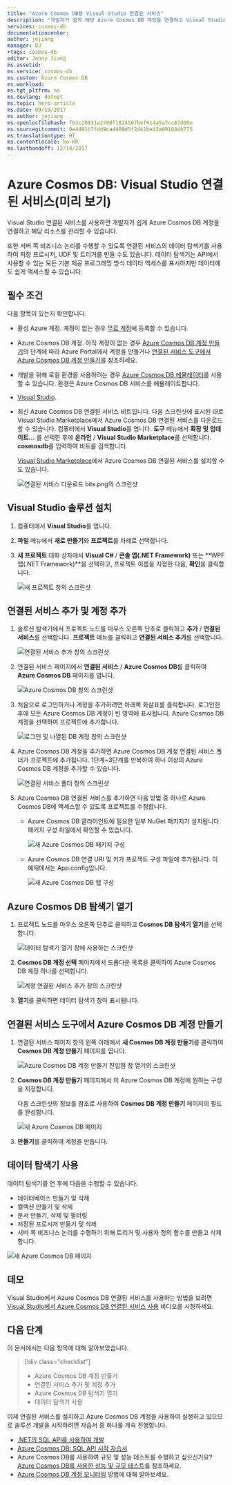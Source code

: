 ```yaml
---
title: "Azure Cosmos DB용 Visual Studio 연결된 서비스"
description: "개발자가 쉽게 해당 Azure Cosmos DB 계정을 연결하고 Visual Studio 연결된 서비스를 통해 리소스를 관리할 수 있습니다."
services: cosmos-db
documentationcenter: 
author: jejiang
manager: DJ
+tags: cosmos-db
editor: Jenny Jiang
ms.assetid: 
ms.service: cosmos-db
ms.custom: Azure Cosmos DB
ms.workload: 
ms.tgt_pltfrm: na
ms.devlang: dotnet
ms.topic: hero-article
ms.date: 09/19/2017
ms.author: jejiang
ms.openlocfilehash: f63c20831a2700f1024507bef614a5a7cc87d00e
ms.sourcegitcommit: 0e4491b7fdd9ca4408d5f2d41be42a09164db775
ms.translationtype: HT
ms.contentlocale: ko-KR
ms.lasthandoff: 12/14/2017
---
```

# <a name="azure-cosmos-db-visual-studio-connected-service-preview"></a>Azure Cosmos DB: Visual Studio 연결된 서비스(미리 보기)

Visual Studio 연결된 서비스를 사용하면 개발자가 쉽게 Azure Cosmos DB 계정을 연결하고 해당 리소스를 관리할 수 있습니다.

또한 서버 쪽 비즈니스 논리를 수행할 수 있도록 연결된 서비스의 데이터 탐색기를 사용하여 저장 프로시저, UDF 및 트리거를 만들 수도 있습니다. 데이터 탐색기는 API에서 사용할 수 있는 모든 기본 제공 프로그래밍 방식 데이터 액세스를 표시하지만 데이터에도 쉽게 액세스할 수 있습니다.

## <a name="prerequisites"></a>필수 조건

다음 항목이 있는지 확인합니다.

* 활성 Azure 계정. 계정이 없는 경우 [무료 계정](https://azure.microsoft.com/free/)에 등록할 수 있습니다. 
* Azure Cosmos DB 계정. 아직 계정이 없는 경우 [Azure Cosmos DB 계정 만들기](create-sql-api-dotnet.md)의 단계에 따라 Azure Portal에서 계정을 만들거나 [연결된 서비스 도구에서 Azure Cosmos DB 계정 만들기](#Create-an-Azure-Cosmo-DB-account-in-Connected-Service-tool)를 참조하세요. 
* 개발을 위해 로컬 환경을 사용하려는 경우 [Azure Cosmos DB 에뮬레이터](local-emulator.md)를 사용할 수 있습니다. 환경은 Azure Cosmos DB 서비스를 에뮬레이트합니다.
* [Visual Studio](http://www.visualstudio.com/).
* 최신 Azure Cosmos DB 연결된 서비스 비트입니다. 다음 스크린샷에 표시된 대로 Visual Studio Marketplace에서 Azure Cosmos DB 연결된 서비스를 다운로드할 수 있습니다. 컴퓨터에서 **Visual Studio**를 엽니다. **도구** 메뉴에서 **확장 및 업데이트...** 를 선택한 후에 **온라인** / **Visual Studio Marketplace**를 선택합니다. **cosmosdb**를 입력하여 비트를 검색합니다.

    [Visual Studio Marketplace](https://go.microsoft.com/fwlink/?linkid=858709)에서 Azure Cosmos DB 연결된 서비스를 설치할 수도 있습니다.

    ![연결된 서비스 다운로드 bits.png의 스크린샷](./media/connected-service/connected-service-downloadbits.png) 

## <a id="SetupVS"></a>Visual Studio 솔루션 설치
1. 컴퓨터에서 **Visual Studio**를 엽니다.
2. **파일** 메뉴에서 **새로 만들기**와 **프로젝트**를 차례로 선택합니다.
3. **새 프로젝트** 대화 상자에서 **Visual C#** / **콘솔 앱(.NET Framework)** 또는 **WPF 앱(.NET Framework)**을 선택하고, 프로젝트 이름을 지정한 다음, **확인**을 클릭합니다.

    ![새 프로젝트 창의 스크린샷](./media/connected-service/connected-service-new-project.png)
    
## <a name="add-connected-service-and-add-account"></a>연결된 서비스 추가 및 계정 추가
1. 솔루션 탐색기에서 프로젝트 노드를 마우스 오른쪽 단추로 클릭하고 **추가** / **연결된 서비스**를 선택합니다. **프로젝트** 메뉴를 클릭하고 **연결된 서비스 추가**를 선택합니다.

    ![연결된 서비스 추가 창의 스크린샷](./media/connected-service/connected-service-add-connectedservice-rightclick.png)
2. 연결된 서비스 페이지에서 **연결된 서비스** / **Azure Cosmos DB**를 클릭하여 **Azure Cosmos DB** 페이지를 엽니다.

    ![Azure Cosmos DB 창의 스크린샷](./media/connected-service/connected-service-choose-azure-cosmosdb.png)
3. 처음으로 로그인하거나 계정을 추가하려면 아래쪽 화살표를 클릭합니다. 로그인한 후에 모든 Azure Cosmos DB 계정이 빈 영역에 표시됩니다. Azure Cosmos DB 계정을 선택하여 프로젝트에 추가합니다.

    ![로그인 및 나열된 DB 계정 창의 스크린샷](./media/connected-service/connected-service-add-db-account.png)
4. Azure Cosmos DB 계정을 추가하면 Azure Cosmos DB 계정 연결된 서비스 폴더가 프로젝트에 추가됩니다. 1단계~3단계를 반복하여 하나 이상의 Azure Cosmos DB 계정을 추가할 수 있습니다.

    ![연결된 서비스 폴더 창의 스크린샷](./media/connected-service/connected-service-add-connectedservice-folder.png)

5. Azure Cosmos DB 연결된 서비스를 추가하면 다음 방법 중 하나로 Azure Cosmos DB에 액세스할 수 있도록 프로젝트를 수정합니다.

    * Azure Cosmos DB 클라이언트에 필요한 일부 NuGet 패키지가 설치됩니다. 패키지 구성 파일에서 확인할 수 있습니다. 

        ![새 Azure Cosmos DB 패키지 구성](./media/connected-service/connected-service-packages-config.png)   
    
    * Azure Cosmos DB 연결 URI 및 키가 프로젝트 구성 파일에 추가됩니다. 이 예제에서는 App.config입니다. 

        ![새 Azure Cosmos DB 앱 구성](./media/connected-service/connected-service-app-config.png) 

## <a name="open-azure-cosmos-db-explorer"></a>Azure Cosmos DB 탐색기 열기
1. 프로젝트 노드를 마우스 오른쪽 단추로 클릭하고 **Cosmos DB 탐색기 열기**를 선택합니다.

    ![데이터 탐색기 열기 창에 사용하는 스크린샷](./media/connected-service/connected-service-right-click-open-data-exporer.png)
2. **Cosmos DB 계정 선택** 페이지에서 드롭다운 목록을 클릭하여 Azure Cosmos DB 계정 하나를 선택합니다.

    ![계정 연결된 서비스 추가 창의 스크린샷](./media/connected-service/connected-service-open-explorer.png)
3. **열기**를 클릭하면 데이터 탐색기 창이 표시됩니다.

## <a id="Create-an-Azure-Cosmo-DB-account-in-Connected-Service-tool"></a>연결된 서비스 도구에서 Azure Cosmos DB 계정 만들기
1. 연결된 서비스 페이지 창의 왼쪽 아래에서 **새 Cosmos DB 계정 만들기**를 클릭하여 **Cosmos DB 계정 만들기** 페이지를 엽니다.

    ![Azure Cosmos DB 계정 만들기 진입점 창 열기의 스크린샷](./media/connected-service/connected-service-click-new-db-account.png)
2. **Cosmos DB 계정 만들기** 페이지에서 이 Azure Cosmos DB 계정에 원하는 구성을 지정합니다.

    다음 스크린샷의 정보를 참조로 사용하여 **Cosmos DB 계정 만들기** 페이지의 필드를 완성합니다. 
 
    ![새 Azure Cosmos DB 페이지](./media/connected-service/connected-service-create-new-account.png)        
3. **만들기**를 클릭하여 계정을 만듭니다.

## <a name="use-data-explorer"></a>데이터 탐색기 사용

데이터 탐색기를 연 후에 다음을 수행할 수 있습니다.
* 데이터베이스 만들기 및 삭제
* 컬렉션 만들기 및 삭제
* 문서 만들기, 삭제 및 필터링
* 저장된 프로시저 만들기 및 삭제
* 서버 쪽 비즈니스 논리를 수행하기 위해 트리거 및 사용자 정의 함수를 만들고 삭제합니다. 

![새 Azure Cosmos DB 페이지](./media/connected-service/connected-service-dataexplorerui.png)

## <a name="demo"></a>데모

Visual Studio에서 Azure Cosmos DB 연결된 서비스를 사용하는 방법을 보려면 [Visual Studio에서 Azure Cosmos DB 연결된 서비스 사용](https://go.microsoft.com/fwlink/?linkid=858711) 비디오를 시청하세요.

## <a name="next-steps"></a>다음 단계
이 문서에서는 다음 항목에 대해 알아보았습니다.

> [!div class="checklist"]
> * Azure Cosmos DB 계정 만들기
> * 연결된 서비스 추가 및 계정 추가
> * Azure Cosmos DB 탐색기 열기
> * 데이터 탐색기 사용

이제 연결된 서비스를 설치하고 Azure Cosmos DB 계정을 사용하여 실행하고 있으므로 솔루션 개발을 시작하려면 자습서 중 하나를 계속 진행합니다.

* [.NET의 SQL API를 사용하여 개발](tutorial-develop-sql-api-dotnet.md)
* [Azure Cosmos DB: SQL API 시작 자습서](sql-api-get-started.md)
* Azure Cosmos DB를 사용하여 규모 및 성능 테스트를 수행하고 싶으신가요? [Azure Cosmos DB를 사용한 성능 및 규모 테스트](performance-testing.md)를 참조하세요.
* [Azure Cosmos DB 계정 모니터링](monitor-accounts.md) 방법에 대해 알아보세요.

